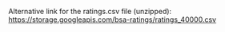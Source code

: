 Alternative link for the ratings.csv file (unzipped):
https://storage.googleapis.com/bsa-ratings/ratings_40000.csv
